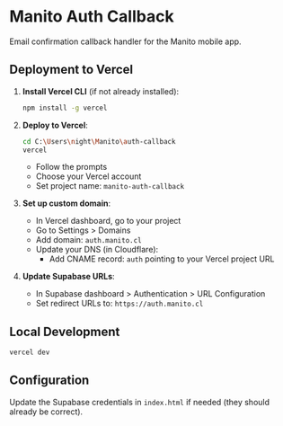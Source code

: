 # Manito Auth Callback

Email confirmation callback handler for the Manito mobile app.

## Deployment to Vercel

1. **Install Vercel CLI** (if not already installed):
   ```bash
   npm install -g vercel
   ```

2. **Deploy to Vercel**:
   ```bash
   cd C:\Users\night\Manito\auth-callback
   vercel
   ```
   - Follow the prompts
   - Choose your Vercel account
   - Set project name: `manito-auth-callback`

3. **Set up custom domain**:
   - In Vercel dashboard, go to your project
   - Go to Settings > Domains
   - Add domain: `auth.manito.cl`
   - Update your DNS (in Cloudflare):
     - Add CNAME record: `auth` pointing to your Vercel project URL

4. **Update Supabase URLs**:
   - In Supabase dashboard > Authentication > URL Configuration
   - Set redirect URLs to: `https://auth.manito.cl`

## Local Development

```bash
vercel dev
```

## Configuration

Update the Supabase credentials in `index.html` if needed (they should already be correct).